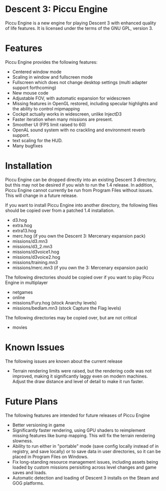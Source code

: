 # Descent 3: Piccu Engine
Piccu Engine is a new engine for playing Descent 3 with enhanced quality of life features. It is licensed under the terms of the GNU GPL, version 3. 

# Features
Piccu Engine provides the following features:
- Centered window mode
- Scaling in window and fullscreen mode
- Fullscreen which does not change desktop settings (multi adapter support forthcoming)
- New mouse code
- Adjustable FOV, with automatic expansion for widescreen
- Missing features in OpenGL restored, including specular highlights and the ability to control mipmapping
- Cockpit actually works in widescreen, unlike InjectD3
- Faster iteration when many missions are present.
- Smoother UI (FPS limit raised to 60)
- OpenAL sound system with no crackling and environment reverb support.
- text scaling for the HUD. 
- Many bugfixes

# Installation
Piccu Engine can be dropped directly into an existing Descent 3 directory, but this may not be desired if you wish to run the 1.4 release.
In addition, Piccu Engine cannot currently be run from Program Files without issues. This will change in a future release.

If you want to install Piccu Engine into another directory, the following files should be copied over from a patched 1.4 installation.
- d3.hog
- extra.hog
- extra13.hog
- merc.hog (if you own the Descent 3: Mercenary expansion pack)
- missions/d3.mn3
- missions/d3_2.mn3
- missions/d3voice1.hog
- missions/d3voice2.hog
- missions/training.mn3
- missions/merc.mn3 (if you own the 3: Mercenary expansion pack)

The following directories should be copied over if you want to play Piccu Engine in multiplayer
- netgames
- online
- missions/Fury.hog (stock Anarchy levels)
- missions/bedlam.mn3 (stock Capture the Flag levels)

The following directories may be copied over, but are not critical
- movies

# Known Issues
The following issues are known about the current release
- Terrain rendering limits were raised, but the rendering code was not improved, making it significantly laggy even on modern machines. Adjust the draw distance and level of detail to make it run faster.

# Future Plans
The following features are intended for future releases of Piccu Engine
- Better versioning in game
- Significantly faster rendering, using GPU shaders to reimplement missing features like bump mapping. This will fix the terrain rendering slowness. 
- Ability to run either in "portable" mode (save config locally instead of in registry, and save locally) or to save data in user directories, so it can be placed in Program Files on Windows.
- Fix long-standing resource management issues, including assets being loaded by custom missions persisiting across level changes and game saves and loads.
- Automatic detection and loading of Descent 3 installs on the Steam and GOG platforms.

